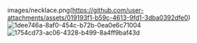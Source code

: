images/necklace.png(https://github.com/user-attachments/assets/019193f1-b59c-4613-9fd1-3dba0392dfe0)
![1dee746a-8af0-454c-b72b-0ea0e6c71004](https://github.com/user-attachments/assets/21781a66-efe9-459e-bf0c-6083934c1b7b)
![1754cd73-ac06-4328-b499-8a4ff9baf43d](https://github.com/user-attachments/assets/b5f5c8a6-514f-4c82-933b-ded30b3d37d2)
